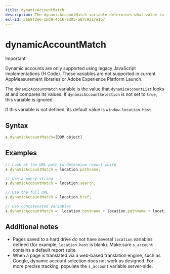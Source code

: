 ```yaml
---
title: dynamicAccountMatch
description: The dynamicAccountMatch variable determines what value to look at in dynamic accounts.
exl-id: 3b68f2e6-1bd9-4b16-9d03-a87c9217e1b7
---
```

# dynamicAccountMatch

>[!IMPORTANT]
>
>Dynamic accounts are only supported using legacy JavaScript implementations (H Code). These variables are not supported in current AppMeasurement libraries or Adobe Experience Platform Launch.

The `dynamicAccountMatch` variable is the value that `dynamicAccountList` looks at and compares its values. If `dynamicAccountSelection` is not set to `true`, this variable is ignored.

If this variable is not defined, its default value is `window.location.host`.

## Syntax

```js
s.dynamicAccountMatch=[DOM object]
```

## Examples

```js
// Look at the URL path to determine report suite
s.dynamicAccountMatch = location.pathname;

// Use a query string
s.dynamicAccountMatch = location.search;

// Use the full URL
s.dynamicAccountMatch = location.href;

// Use concatenated variables
s.dynamicAccountMatch =  location.hostname + location.pathname + location.search;
```

## Additional notes

* Pages saved to a hard drive do not have several `location` variables defined (for example, `location.host` is blank). Make sure `s_account` contains a default report suite.
* When a page is translated via a web-based translation engine, such as Google, dynamic account selection does not work as designed. For more precise tracking, populate the `s_account` variable server-side.
